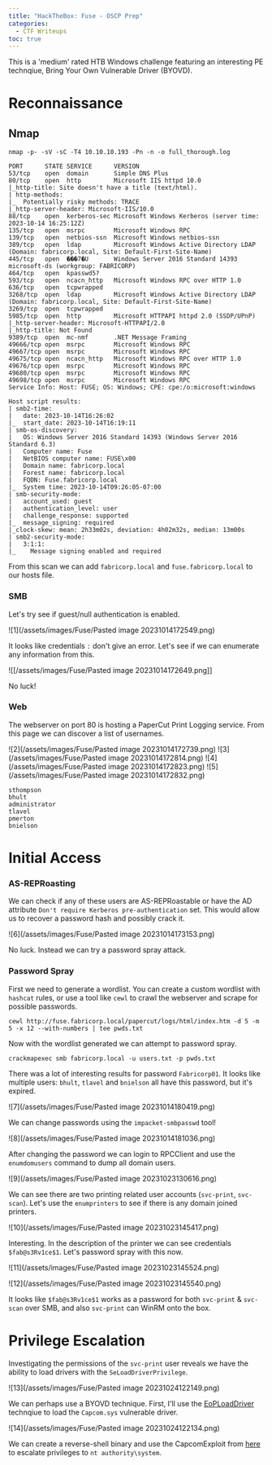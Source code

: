 ```yaml
---
title: "HackTheBox: Fuse - OSCP Prep"
categories:
  - CTF Writeups
toc: true
---
```


This is a 'medium' rated HTB Windows challenge featuring an interesting PE technqiue, Bring Your Own Vulnerable Driver (BYOVD).

# Reconnaissance

## Nmap

`nmap -p- -sV -sC -T4 10.10.10.193 -Pn -n -o full_thorough.log
`
```
PORT      STATE SERVICE      VERSION
53/tcp    open  domain       Simple DNS Plus
80/tcp    open  http         Microsoft IIS httpd 10.0
|_http-title: Site doesn't have a title (text/html).
| http-methods: 
|_  Potentially risky methods: TRACE
|_http-server-header: Microsoft-IIS/10.0
88/tcp    open  kerberos-sec Microsoft Windows Kerberos (server time: 2023-10-14 16:25:12Z)
135/tcp   open  msrpc        Microsoft Windows RPC
139/tcp   open  netbios-ssn  Microsoft Windows netbios-ssn
389/tcp   open  ldap         Microsoft Windows Active Directory LDAP (Domain: fabricorp.local, Site: Default-First-Site-Name)
445/tcp   open  ���7�U       Windows Server 2016 Standard 14393 microsoft-ds (workgroup: FABRICORP)
464/tcp   open  kpasswd5?
593/tcp   open  ncacn_http   Microsoft Windows RPC over HTTP 1.0
636/tcp   open  tcpwrapped
3268/tcp  open  ldap         Microsoft Windows Active Directory LDAP (Domain: fabricorp.local, Site: Default-First-Site-Name)
3269/tcp  open  tcpwrapped
5985/tcp  open  http         Microsoft HTTPAPI httpd 2.0 (SSDP/UPnP)
|_http-server-header: Microsoft-HTTPAPI/2.0
|_http-title: Not Found
9389/tcp  open  mc-nmf       .NET Message Framing
49666/tcp open  msrpc        Microsoft Windows RPC
49667/tcp open  msrpc        Microsoft Windows RPC
49675/tcp open  ncacn_http   Microsoft Windows RPC over HTTP 1.0
49676/tcp open  msrpc        Microsoft Windows RPC
49680/tcp open  msrpc        Microsoft Windows RPC
49698/tcp open  msrpc        Microsoft Windows RPC
Service Info: Host: FUSE; OS: Windows; CPE: cpe:/o:microsoft:windows

Host script results:
| smb2-time: 
|   date: 2023-10-14T16:26:02
|_  start_date: 2023-10-14T16:19:11
| smb-os-discovery: 
|   OS: Windows Server 2016 Standard 14393 (Windows Server 2016 Standard 6.3)
|   Computer name: Fuse
|   NetBIOS computer name: FUSE\x00
|   Domain name: fabricorp.local
|   Forest name: fabricorp.local
|   FQDN: Fuse.fabricorp.local
|_  System time: 2023-10-14T09:26:05-07:00
| smb-security-mode: 
|   account_used: guest
|   authentication_level: user
|   challenge_response: supported
|_  message_signing: required
|_clock-skew: mean: 2h33m02s, deviation: 4h02m32s, median: 13m00s
| smb2-security-mode: 
|   3:1:1: 
|_    Message signing enabled and required
```

From this scan we can add `fabricorp.local` and `fuse.fabricorp.local` to our hosts file.

### SMB

Let's try see if guest/null authentication is enabled.

![1](/assets/images/Fuse/Pasted image 20231014172549.png)

It looks like credentials `:` don't give an error. Let's see if we can enumerate any information from this. 

![[/assets/images/Fuse/Pasted image 20231014172649.png]]

No luck!

### Web

The webserver on port 80 is hosting a PaperCut Print Logging service. From this page we can discover a list of usernames.

![2](/assets/images/Fuse/Pasted image 20231014172739.png)
![3](/assets/images/Fuse/Pasted image 20231014172814.png)
![4](/assets/images/Fuse/Pasted image 20231014172823.png)
![5](/assets/images/Fuse/Pasted image 20231014172832.png)


```
sthompson
bhult
administrator
tlavel
pmerton
bnielson
```

# Initial Access

### AS-REPRoasting

We can check if any of these users are AS-REPRoastable or have the AD attribute `Don't require Kerberos pre-authentication` set. This would allow us to recover a password hash and possibly crack it.

![6](/assets/images/Fuse/Pasted image 20231014173153.png)

No luck. Instead we can try a password spray attack.

### Password Spray

First we need to generate a wordlist. You can create a custom wordlist with `hashcat` rules, or use a tool like `cewl` to crawl the webserver and scrape for possible passwords.

`cewl http://fuse.fabricorp.local/papercut/logs/html/index.htm -d 5 -m 5 -x 12 --with-numbers | tee pwds.txt`

Now with the wordlist generated we can attempt to password spray.

`crackmapexec smb fabricorp.local -u users.txt -p pwds.txt`

There was a lot of interesting results for password `Fabricorp01`. It looks like multiple users: `bhult`, `tlavel` and `bnielson` all have this password, but it's expired.

![7](/assets/images/Fuse/Pasted image 20231014180419.png)

We can change passwords using the `impacket-smbpasswd` tool!

![8](/assets/images/Fuse/Pasted image 20231014181036.png)

After changing the password we can login to RPCClient and use the `enumdomusers` command to dump all domain users.

![9](/assets/images/Fuse/Pasted image 20231023130616.png)

We can see there are two printing related user accounts (`svc-print`, `svc-scan`). Let's use the `enumprinters` to see if there is any domain joined printers.

![10](/assets/images/Fuse/Pasted image 20231023145417.png)

Interesting. In the description of the printer we can see credentials `$fab@s3Rv1ce$1`. Let's password spray with this now.

![11](/assets/images/Fuse/Pasted image 20231023145524.png)

![12](/assets/images/Fuse/Pasted image 20231023145540.png)

It looks like `$fab@s3Rv1ce$1` works as a password for both `svc-print` & `svc-scan` over SMB, and also `svc-print` can WinRM onto the box.

# Privilege Escalation

Investigating the permissions of the `svc-print` user reveals we have the ability to load drivers with the `SeLoadDriverPrivilege`. 

![13](/assets/images/Fuse/Pasted image 20231024122149.png)

We can perhaps use a BYOVD technique. First, I'll use the [EoPLoadDriver](https://github.com/TarlogicSecurity/EoPLoadDriver) technqiue to load the `Capcom.sys` vulnerable driver.

![14](/assets/images/Fuse/Pasted image 20231024122134.png)

We can create a reverse-shell binary and use the CapcomExploit from [here](https://github.com/tandasat/ExploitCapcom) to escalate privileges to `nt authority\system`.